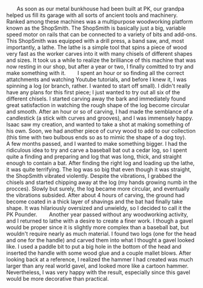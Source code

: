 &nbsp;&nbsp;&nbsp;&nbsp;&nbsp;&nbsp; As soon as our metal bunkhouse had been built at PK, our grandpa helped us fill its garage with all sorts of ancient tools and machinery. Ranked among these machines was a multipurpose woodworking platform known as the ShopSmith. The ShopSmith is basically just a big, variable speed motor on rails that can be connected to a variety of bits and add-ons. This ShopSmith was equipped with a drill press, a band saw, and, most importantly, a lathe. The lathe is a simple tool that spins a piece of wood very fast as the worker carves into it with many chisels of different shapes and sizes. It took us a while to realize the brilliance of this machine that was now resting in our shop, but after a year or two, I finally comitted to try and make something with it. 
&nbsp;&nbsp;&nbsp;&nbsp;&nbsp;&nbsp; I spent an hour or so finding all the correct attatchments and watching Youtube tutorials, and before I knew it, I was spinning a log (or branch, rather. I wanted to start off small). I didn't really have any plans for this first piece; I just wanted to try out all six of the different chisels. I started carving away the bark and immediately found great satisfaction in watching the rough shape of the log become circular and smooth. After an hour or so of carving, I had made the semblance of a candlestick (a stick with curves and grooves), and I was immensely happy. Isaac saw my creation, and wanted to take a shot at making something of his own. Soon, we had another piece of curvy wood to add to our collection (this time with two bulbous ends so as to mimic the shape of a dog toy).
&nbsp;&nbsp;&nbsp;&nbsp;&nbsp;&nbsp; A few months passed, and I wanted to make something bigger. I had the ridiculous idea to try and carve a baseball bat out a cedar log, so I spent quite a finding and preparing and log that was long, thick, and straight enough to contain a bat. After finding the right log and loading up the lathe, it was quite terrifying. The log was so big that even though it was straight, the ShopSmith vibrated violently. Despite the vibrations, I grabbed the chisels and started chipping away at the log (my hands growing numb in the procces). Slowly but surely, the log became more circular, and eventually the vibrations subsided. After about 4 hours of carving, the ground had become coated in a thick layer of shavings and the bat had finally take shape. It was hilariously oversized and unwieldy, so I decided to call it the PK Pounder.
&nbsp;&nbsp;&nbsp;&nbsp;&nbsp;&nbsp; Another year passed without any woodworking activity, and I returned to lathe with a desire to create a finer work. I though a gavel would be proper since it is slightly more complex than a baseball bat, but wouldn't require nearly as much material. I found two logs (one for the head and one for the handle) and carved them into what I thought a gavel looked like. I used a paddle bit to put a big hole in the bottom of the head and inserted the handle with some wood glue and a couple mallet blows. After looking back at a reference, I realized the hammer I had created was much larger than any real world gavel, and looked more like a cartoon hammer. Nevertheless, I was very happy with the result, especially since this gavel would be more decorative than practical.